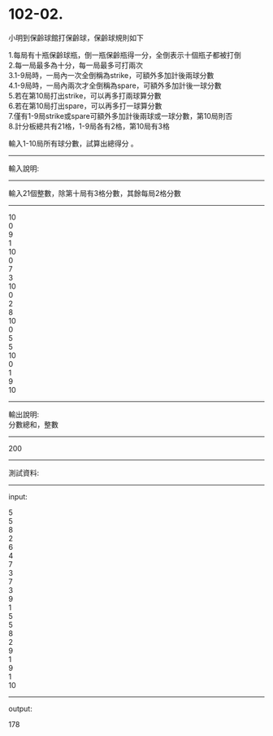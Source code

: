 # 102-02. 

小明到保齡球館打保齡球，保齡球規則如下  

1.每局有十瓶保齡球瓶，倒一瓶保齡瓶得一分，全倒表示十個瓶子都被打倒  
2.每一局最多為十分，每一局最多可打兩次  
3.1-9局時，一局內一次全倒稱為strike，可額外多加計後兩球分數  
4.1-9局時，一局內兩次才全倒稱為spare，可額外多加計後一球分數  
5.若在第10局打出strike，可以再多打兩球算分數  
6.若在第10局打出spare，可以再多打一球算分數  
7.僅有1-9局strike或spare可額外多加計後兩球或一球分數，第10局則否  
8.計分板總共有21格，1-9局各有2格，第10局有3格  

輸入1-10局所有球分數，試算出總得分 。  

------------------ 
輸入說明: 

------------------ 
輸入21個整數，除第十局有3格分數，其餘每局2格分數 

------------------ 
10  
0  
9  
1  
10  
0  
7  
3  
10  
0  
2  
8  
10  
0  
5  
5  
10  
0  
1  
9  
10  

---------------- 
輸出說明:  
分數總和，整數  

---------------- 
200  

---------------- 
測試資料: 

---------------- 
input:  

5  
5  
8  
2  
6  
4  
7  
3  
7  
3  
9  
1  
5  
5  
8  
2  
9  
1  
9  
1  
10  

---------------- 
output: 

178 
